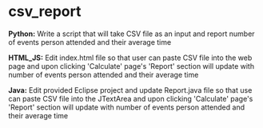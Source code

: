 csv_report
==========

__Python:__
Write a script that will take CSV file as an input and report number of events person attended and their average time

__HTML_JS:__
Edit index.html file so that user can paste CSV file into the web page and upon clicking 'Calculate' page's 'Report' section will update with number of events person attended and their average time 

__Java:__
Edit provided Eclipse project and update Report.java file so that use can paste CSV file into the JTextArea and upon clicking 'Calculate' page's 'Report' section will update with number of events person attended and their average time 

